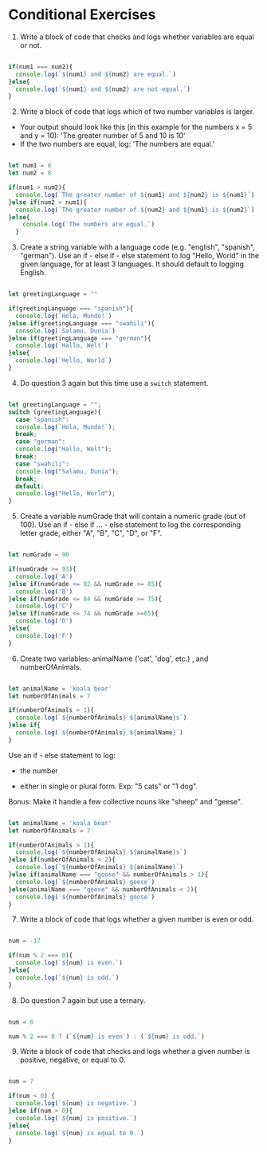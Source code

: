 # Conditional Exercises

1. Write a block of code that checks and logs whether variables are equal or not.

```js

if(num1 === num2){
  console.log(`${num1} and ${num2} are equal.`)
}else{
  console.log(`${num1} and ${num2} are not equal.`)
}

```

2. Write a block of code that logs which of two number variables is larger.
  * Your output should look like this (in this example for the numbers x = 5 and y = 10): 'The greater number of 5 and 10 is 10'
  * If the two numbers are equal, log: 'The numbers are equal.'

```js

let num1 = 8
let num2 = 8

if(num1 > num2){
  console.log(`The greater number of ${num1} and ${num2} is ${num1}`)
}else if(num2 > num1){
  console.log(`The greater number of ${num2} and ${num1} is ${num2}`)
}else{
    console.log(`The numbers are equal.`)
  }

```

3. Create a string variable with a language code (e.g. "english", "spanish", "german").
Use an if - else if - else statement to log "Hello, World" in the given language, for at least 3 languages.
It should default to logging English.

```js

let greetingLanguage = ""

if(greetingLanguage === "spanish"){
  console.log(`Hola, Mundo!`)
}else if(greetingLanguage === "swahili"){
  console.log(`Salamu, Dunia`)
}else if(greetingLanguage === "german"){
  console.log(`Hallo, Welt`)
}else{
  console.log(`Hello, World`)
}

```
4. Do question 3 again but this time use a `switch` statement.

```js

let greetingLanguage = "";
switch (greetingLanguage){
  case "spanish":
  console.log(`Hola, Mundo!`);
  break;
  case "german":
  console.log("Hallo, Welt");
  break;
  case "swahili":
  console.log("Salamu, Dunia");
  break;
  default:
  console.log("Hello, World");
}

```
5. Create a variable numGrade that will contain a numeric grade (out of 100).
Use an if - else if ... - else statement to log the corresponding letter grade, either "A", "B", "C", "D", or "F".

```js

let numGrade = 90

if(numGrade >= 93){
  console.log('A')
}else if(numGrade <= 92 && numGrade >= 85){
  console.log('B')
}else if(numGrade <= 84 && numGrade >= 75){
  console.log('C')
}else if(numGrade <= 74 && numGrade >=65){
  console.log('D')
}else{
  console.log('F')
}


```

6. Create two variables: animalName ('cat', 'dog', etc.) , and numberOfAnimals.

```js

let animalName = 'koala bear'
let numberOfAnimals = 7

if(numberOfAnimals > 1){
  console.log(`${numberOfAnimals} ${animalName}s`)
}else if{
  console.log(`${numberOfAnimals} ${animalName}`)
}

```
Use an if - else statement to log:

  * the number

  * either in single or plural form. Exp: "5 cats" or "1 dog".

Bonus: Make it handle a few collective nouns like "sheep" and "geese".

```js

let animalName = 'koala bear'
let numberOfAnimals = 7

if(numberOfAnimals > 1){
  console.log(`${numberOfAnimals} ${animalName}s`)
}else if(numberOfAnimals < 2){
  console.log(`${numberOfAnimals} ${animalName}`)
}else if(animalName === "goose" && numberOfAnimals > 1){
  console.log(`${numberOfAnimals} geese`)
}else(animalName === "geese" && numberOfAnimals < 2){
  console.log(`${numberOfAnimals} goose`)
}


```

7. Write a block of code that logs whether a given number is even or odd.

```js

num = -17

if(num % 2 === 0){
  console.log(`${num} is even.`)
}else{
  console.log(`${num} is odd.`)
}

```
8. Do question 7 again but use a ternary.

```js

num = 6

num % 2 === 0 ? (`${num} is even`) : (`${num} is odd.`)

```

9. Write a block of code that checks and logs whether a given number is positive, negative, or equal to 0.

```js

num = 7

if(num < 0) {
  console.log(`${num} is negative.`)
}else if(num > 0){
  console.log(`${num} is positive.`)
}else{
  console.log(`${num} is equal to 0.`)
}

```

